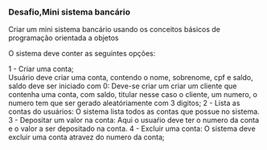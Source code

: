 ### Desafio,Mini sistema bancário

Criar um mini sistema bancário usando os conceitos básicos de programação orientada a objetos

O sistema deve conter as seguintes opções:

1 - Criar uma conta;    
    Usuário deve criar uma conta, contendo o nome, sobrenome, cpf e saldo, saldo deve ser iniciado com 0:
    Deve-se criar um criar um cliente que contenha uma conta, com saldo, titular nesse caso o cliente, um numero, o numero tem que ser gerado aleatóriamente com 3 digitos;
2 - Lista as contas do usuários:
    O sistema lista todos as contas que possue no sistema.
3 - Depositar um valor na conta: 
    Aqui o usuaŕio deve ter o numero da conta e o valor a ser depositado na conta.
4 - Excluir uma conta:
    O sistema deve excluir uma conta atravez do numero da conta;